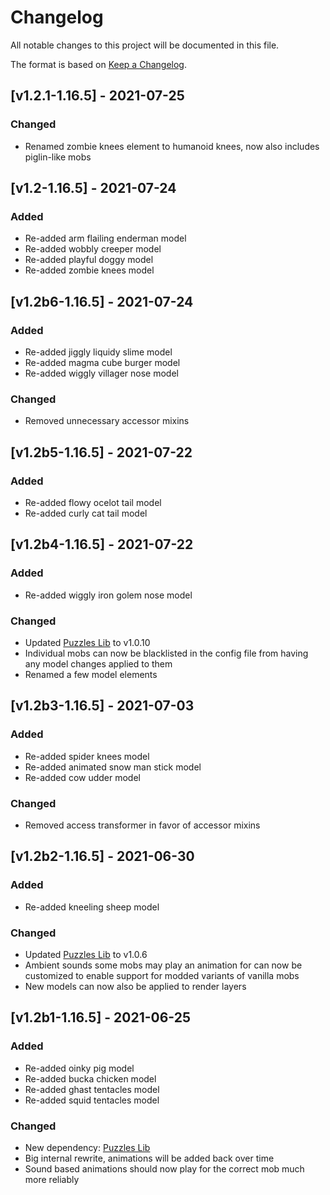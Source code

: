 # Changelog
All notable changes to this project will be documented in this file.

The format is based on [Keep a Changelog].

## [v1.2.1-1.16.5] - 2021-07-25
### Changed
- Renamed zombie knees element to humanoid knees, now also includes piglin-like mobs

## [v1.2-1.16.5] - 2021-07-24
### Added
- Re-added arm flailing enderman model
- Re-added wobbly creeper model
- Re-added playful doggy model
- Re-added zombie knees model

## [v1.2b6-1.16.5] - 2021-07-24
### Added
- Re-added jiggly liquidy slime model
- Re-added magma cube burger model
- Re-added wiggly villager nose model
### Changed
- Removed unnecessary accessor mixins

## [v1.2b5-1.16.5] - 2021-07-22
### Added
- Re-added flowy ocelot tail model
- Re-added curly cat tail model

## [v1.2b4-1.16.5] - 2021-07-22
### Added
- Re-added wiggly iron golem nose model
### Changed
- Updated [Puzzles Lib] to v1.0.10
- Individual mobs can now be blacklisted in the config file from having any model changes applied to them
- Renamed a few model elements

## [v1.2b3-1.16.5] - 2021-07-03
### Added
- Re-added spider knees model
- Re-added animated snow man stick model
- Re-added cow udder model
### Changed
- Removed access transformer in favor of accessor mixins

## [v1.2b2-1.16.5] - 2021-06-30
### Added
- Re-added kneeling sheep model
### Changed
- Updated [Puzzles Lib] to v1.0.6
- Ambient sounds some mobs may play an animation for can now be customized to enable support for modded variants of vanilla mobs
- New models can now also be applied to render layers

## [v1.2b1-1.16.5] - 2021-06-25
### Added
- Re-added oinky pig model
- Re-added bucka chicken model
- Re-added ghast tentacles model
- Re-added squid tentacles model
### Changed
- New dependency: [Puzzles Lib]
- Big internal rewrite, animations will be added back over time
- Sound based animations should now play for the correct mob much more reliably

[Keep a Changelog]: https://keepachangelog.com/en/1.0.0/
[Puzzles Lib]: https://www.curseforge.com/minecraft/mc-mods/puzzles-lib
